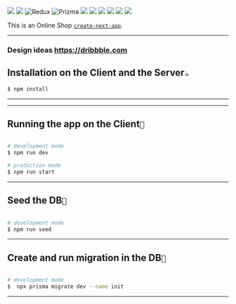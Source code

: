 ![](https://img.shields.io/badge/next.js-000000?style=for-the-badge&logo=nextdotjs&logoColor=white)
![](https://img.shields.io/badge/React-20232A?style=for-the-badge&logo=react&logoColor=61DAFB)
![Redux](https://img.shields.io/badge/redux-%23593d88.svg?style=for-the-badge&logo=redux&logoColor=white)
![Prizma](https://img.shields.io/badge/Prizma-EF3939?style=for-the-badge&logo=Prizma&logoColor=white)
![](https://img.shields.io/badge/prettier-1A2C34?style=for-the-badge&logo=prettier&logoColor=F7BA3E)
![](https://img.shields.io/badge/Tailwind_CSS-38B2AC?style=for-the-badge&logo=tailwind-css&logoColor=white)
![](https://img.shields.io/badge/postcss-DD3A0A?style=for-the-badge&logo=postcss&logoColor=white)
![](https://img.shields.io/badge/TypeScript-007ACC?style=for-the-badge&logo=typescript&logoColor=white)
![](https://img.shields.io/badge/npm-CB3837?style=for-the-badge&logo=npm&logoColor=white)
![](https://img.shields.io/badge/Yarn-2C8EBB?style=for-the-badge&logo=yarn&logoColor=white)

This is an Online Shop [`create-next-app`](https://github.com/vercel/next.js/tree/canary/packages/create-next-app).
___

### Design ideas https://dribbble.com

## Installation on the Client and the Server`☕`
```bash
$ npm install
```
___
______

## Running the app on the Client`🚀`
```bash

# development mode
$ npm run dev

# production mode
$ npm run start
```
___

## Seed the DB`🚀`
```bash

# development mode
$ npm run seed
```
___
## Create and run migration in the DB`🚀`
```bash

# development mode
$  npx prisma migrate dev --name init
```
___
